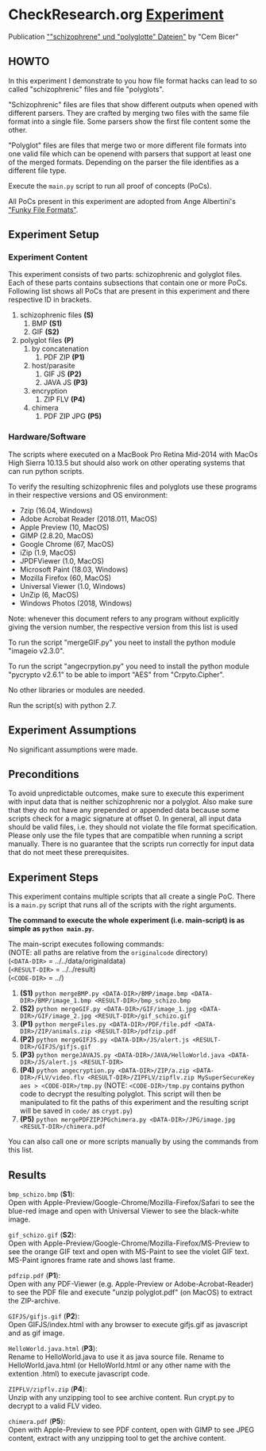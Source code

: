 # CheckResearch.org [Experiment](https://checkresearch.org/Experiment/View/9fc99c57-b861-44e3-bf23-d44f4bb208b1)  

 Publication [""schizophrene" und "polyglotte" Dateien"](https://dblp.uni-trier.de/search?q=%22schizophrene%22+und+%22polyglotte%22+Dateien) by "Cem Bicer"  

## HOWTO  

In this experiment I demonstrate to you how file format hacks can lead to so called "schizophrenic" files and file "polyglots".  

"Schizophrenic" files are files that show different outputs when opened with different parsers. They are crafted by merging two files with the same file format into a single file. Some parsers show the first file content some the other.  

"Polyglot" files are files that merge two or more different file formats into one valid file which can be openend with parsers that support at least one of the merged formats. Depending on the parser the file identifies as a different file type.  

Execute the `main.py` script to run all proof of concepts (PoCs).  

All PoCs present in this experiment are adopted from Ange Albertini's ["Funky File Formats"](https://events.ccc.de/congress/2014/Fahrplan/system/attachments/2562/original/Funky_File_Formats.pdf).  

## Experiment Setup  

### Experiment Content  

This experiment consists of two parts: schizophrenic and golyglot files. Each of these parts contains subsections that contain one or more PoCs. Following list shows all PoCs that are present in this experiment and there respective ID in brackets.  

1. schizophrenic files **(S)**  
   1. BMP **(S1)**  
   2. GIF **(S2)**  
2. polyglot files **(P)**  
   1. by concatenation  
      1. PDF ZIP **(P1)**  
   2. host/parasite  
      1. GIF JS **(P2)**  
      2. JAVA JS **(P3)**  
   3. encryption  
      1. ZIP FLV **(P4)**  
   4. chimera  
      1. PDF ZIP JPG **(P5)**  

### Hardware/Software  

The scripts where executed on a MacBook Pro Retina Mid-2014 with MacOs High Sierra 10.13.5 but should also work on other operating systems that can run python scripts.  

To verify the resulting schizophrenic files and polyglots use these programs in their respective versions and OS environment:  
* 7zip (16.04, Windows)  
* Adobe Acrobat Reader (2018.011, MacOS)  
* Apple Preview (10, MacOS)  
* GIMP (2.8.20, MacOS)  
* Google Chrome (67, MacOS)  
* iZip (1.9, MacOS)  
* JPDFViewer (1.0, MacOS)  
* Microsoft Paint (18.03, Windows)  
* Mozilla Firefox (60, MacOS)  
* Universal Viewer (1.0, Windows)  
* UnZip (6, MacOS)  
* Windows Photos (2018, Windows)  

Note: whenever this document refers to any program without explicitly giving the version number, the respective version from this list is used  

To run the script "mergeGIF.py" you neet to install the python module "imageio v2.3.0".

To run the script "angecrpytion.py" you need to install the python module "pycrypto v2.6.1" to be able to import "AES" from "Crpyto.Cipher".  

No other libraries or modules are needed.  

Run the script(s) with python 2.7.  

## Experiment Assumptions  

No significant assumptions were made.

## Preconditions  

To avoid unpredictable outcomes, make sure to execute this experiment with input data that is neither schizophrenic nor a polyglot. Also make sure that they do not have any prepended or appended data because some scripts check for a magic signature at offset 0. In general, all input data should be valid files, i.e. they should not violate the file format specification. Please only use the file types that are compatible when running a script manually. There is no guarantee that the scripts run correctly for input data that do not meet these prerequisites.

## Experiment Steps  

This experiment contains multiple scripts that all create a single PoC. There is a `main.py` script that runs all of the scripts with the right arguments. 

**The command to execute the whole experiment (i.e. main-script) is as simple as `python main.py`.**

The main-script executes following commands:  
(NOTE: all paths are relative from the `originalcode` directory)  
(`<DATA-DIR>` = ../../data/originaldata)  
(`<RESULT-DIR>` = ../../result)  
(`<CODE-DIR>` = ../)  
1. **(S1)** `python mergeBMP.py <DATA-DIR>/BMP/image.bmp <DATA-DIR>/BMP/image_1.bmp <RESULT-DIR>/bmp_schizo.bmp`
2. **(S2)** `python mergeGIF.py <DATA-DIR>/GIF/image_1.jpg <DATA-DIR>/GIF/image_2.jpg <RESULT-DIR>/gif_schizo.gif`
3. **(P1)** `python mergeFiles.py <DATA-DIR>/PDF/file.pdf <DATA-DIR>/ZIP/animals.zip <RESULT-DIR>/pdfzip.pdf`
4. **(P2)** `python mergeGIFJS.py <DATA-DIR>/JS/alert.js <RESULT-DIR>/GIFJS/gifjs.gif`
5. **(P3)** `python mergeJAVAJS.py <DATA-DIR>/JAVA/HelloWorld.java <DATA-DIR>/JS/alert.js <RESULT-DIR>`
6. **(P4)** `python angecryption.py <DATA-DIR>/ZIP/a.zip <DATA-DIR>/FLV/video.flv <RESULT-DIR>/ZIPFLV/zipflv.zip MySuperSecureKey aes > <CODE-DIR>/tmp.py` (NOTE: `<CODE-DIR>/tmp.py` contains python code to decrypt the resulting polyglot. This script will then be manipulated to fit the paths of this experiment and the resulting script will be saved in `code/` as `crypt.py`)
7. **(P5)** `python mergePDFZIPJPGchimera.py <DATA-DIR>/JPG/image.jpg <RESULT-DIR>/chimera.pdf`

You can also call one or more scripts manually by using the commands from this list.

## Results  

`bmp_schizo.bmp` (**S1**):  
Open with Apple-Preview/Google-Chrome/Mozilla-Firefox/Safari to see the blue-red image and open with Universal Viewer to see the black-white image.  

`gif_schizo.gif` (**S2**):  
Open with Apple-Preview/Google-Chrome/Mozilla-Firefox/MS-Preview to see the orange GIF text and open with MS-Paint to see the violet GIF text. MS-Paint ignores frame rate and shows last frame.  

`pdfzip.pdf` (**P1**):  
Open with any PDF-Viewer (e.g. Apple-Preview or Adobe-Acrobat-Reader) to see the PDF file and execute "unzip polyglot.pdf" (on MacOS) to extract the ZIP-archive.  

`GIFJS/gifjs.gif` (**P2**):  
Open GIFJS/index.html with any browser to execute gifjs.gif as javascript and as gif image.  

`HelloWorld.java.html` (**P3**):  
Rename to HelloWorld.java to use it as java source file. Rename to HelloWorld.java.html (or HelloWorld.html or any other name with the extention .html) to execute javascript code.  

`ZIPFLV/zipflv.zip` (**P4**):  
Unzip with any unzipping tool to see archive content. Run crypt.py to decrypt to a valid FLV video.  

`chimera.pdf` (**P5**):  
Open with Apple-Preview to see PDF content, open with GIMP to see JPEG content, extract with any unzipping tool to get the archive content.  
